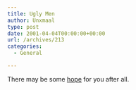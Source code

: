```yaml
---
title: Ugly Men
author: Unxmaal
type: post
date: 2001-04-04T00:00:00+00:00
url: /archives/213
categories:
  - General

---
```

There may be some <A HREF="http://www.telegraph.co.uk/et?ac=000118613908976&#038;rtmo=QwkwkwaR&#038;atmo=rrrrrrrq&#038;pg=/et/00/4/14/npong14.html">hope</A> for you after all.